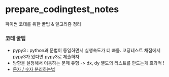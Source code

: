 # prepare_codingtest_notes
파이썬 코테를 위한 꿀팁 & 알고리즘 정리

### 코테 꿀팁
- pypy3 : python과 문법이 동일하면서 실행속도가 더 빠름. 코딩테스트 채점에서 pypy3가 있다면 pypy3로 제출하자
- 방향을 설정해서 이동하는 문제 유형 -> dx, dy 별도의 리스트를 만드는게 효과적 !
- [문자 / 숫자 분리하는법](https://devyul.tistory.com/entry/Python-%EB%AC%B8%EC%9E%90%EC%97%B4%EC%97%90%EC%84%9C-%EB%AC%B8%EC%9E%90-%EC%88%AB%EC%9E%90-%EB%B6%84%EB%A6%AC%ED%95%98%EB%8A%94%EB%B2%95)
